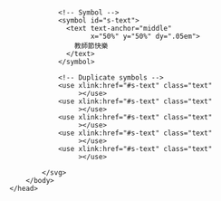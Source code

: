 <!DOCTYPE html>
<html lang="zh-TW">
    <head>
        <meta charset="UTF-8">
        <style>
            /* Main styles */
@import url(http://fonts.googleapis.com/css?family=Open+Sans:800);

.text {
  fill: none;
  stroke-width: 6;
  stroke-linejoin: round;
  stroke-dasharray: 70 330;
  stroke-dashoffset: 0;
  -webkit-animation: stroke 6s infinite linear;
  animation: stroke 6s infinite linear;
}

.text:nth-child(5n + 1) {
  stroke: #F2385A;
  -webkit-animation-delay: -1.2s;
  animation-delay: -1.2s;
}
.text:nth-child(5n + 2) {
  stroke: #F5A503;
  -webkit-animation-delay: -2.4s;
  animation-delay: -2.4s;
}

.text:nth-child(5n + 3) {
  stroke: #E9F1DF;
  -webkit-animation-delay: -3.6s;
  animation-delay: -3.6s;
}

.text:nth-child(5n + 4) {
  stroke: #56D9CD;
  -webkit-animation-delay: -4.8s;
  animation-delay: -4.8s;
}

.text:nth-child(5n + 5) {
  stroke: #3AA1BF;
  -webkit-animation-delay: -6s;
  animation-delay: -6s;
}

@-webkit-keyframes stroke {
  100% {
    stroke-dashoffset: -400;
  }
}

@keyframes stroke {
  100% {
    stroke-dashoffset: -400;
  }
}

/* Other styles */
html, body {
  height: 100%;
}

body {
  background: #111;
  background-size: .2em 100%;
  font: 14.5em/1 Open Sans, Impact;
  text-transform: uppercase;
  margin: 0;
}

svg {
  position: absolute;
  width: 100%;
  height: 100%;
}
        </style>
        <body>
            <svg viewBox="0 0 1200 600">

                <!-- Symbol -->
                <symbol id="s-text">
                  <text text-anchor="middle"
                        x="50%" y="50%" dy=".05em">
                    教師節快樂
                  </text>
                </symbol>  
              
                <!-- Duplicate symbols -->
                <use xlink:href="#s-text" class="text"
                     ></use>
                <use xlink:href="#s-text" class="text"
                     ></use>
                <use xlink:href="#s-text" class="text"
                     ></use>
                <use xlink:href="#s-text" class="text"
                     ></use>
                <use xlink:href="#s-text" class="text"
                     ></use>
              
            </svg>
        </body>
    </head>
</html>
